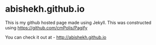 # abishekh.github.io

This is my github hosted page made using Jekyll.
This was constructed using https://github.com/cmPolis/Pagify

You can check it out at - http://abishekh.github.io
